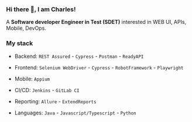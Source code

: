 ### Hi there 👋, I am Charles!
 
A **Software developer Engineer in Test (SDET)** interested in WEB UI, APIs, Mobile, DevOps.


### My stack
* Backend:  `REST Assured` - `Cypress` - `Postman` - `ReadyAPI`

* Frontend: `Selenium WebDriver` - `Cypress` - `RobotFramework` - `Playwright`

* Mobile: `Appium`

* CI/CD: `Jenkins` - `GitLab CI`

* Reporting: `Allure` - `ExtendReports`

* Languages: `Java` - `Javascript/Typescript` - `Python`
